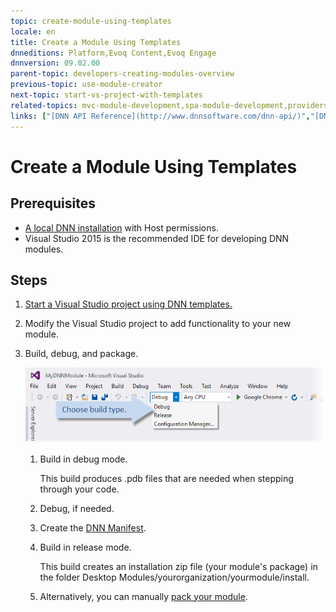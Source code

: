 ```yaml
---
topic: create-module-using-templates
locale: en
title: Create a Module Using Templates
dnneditions: Platform,Evoq Content,Evoq Engage
dnnversion: 09.02.00
parent-topic: developers-creating-modules-overview
previous-topic: use-module-creator
next-topic: start-vs-project-with-templates
related-topics: mvc-module-development,spa-module-development,providers
links: ["[DNN API Reference](http://www.dnnsoftware.com/dnn-api/)","[DNN Wiki: Module Development](http://www.dnnsoftware.com/wiki/module-development)","[DNN Community Blog: Module Development series by Clinton Patterson](http://www.dnnsoftware.com/community-blog/cid/155064/module-development-for-non-developers-skinners-dnn-beginners--blog-series-intro)","[Using the new Module Development Templates for DotNetNuke 7 by Chris Hammond](http://www.chrishammond.com/blog/itemid/2616/using-the-new-module-development-templates-for-dot)"]
---
```


# Create a Module Using Templates

## Prerequisites

*   [A local DNN installation](set-up-dnn) with Host permissions.
*   Visual Studio 2015 is the recommended IDE for developing DNN modules.

## Steps

1.  [Start a Visual Studio project using DNN templates.](start-vs-project-with-templates)
2.  Modify the Visual Studio project to add functionality to your new module.
3.  Build, debug, and package.
    
      
    
    ![Visual Studio build type dropdown](/images/scr-VS2015DebugReleaseBuildOptions.png)
    
      
    
    1.  Build in debug mode.
        
        This build produces .pdb files that are needed when stepping through your code.
        
    2.  Debug, if needed.
    3.  Create the [DNN Manifest](dnn-manifest-schema).
    4.  Build in release mode.
        
        This build creates an installation zip file (your module's package) in the folder Desktop Modules/yourorganization/yourmodule/install.
        
    5.  Alternatively, you can manually [pack your module](pack-extension).